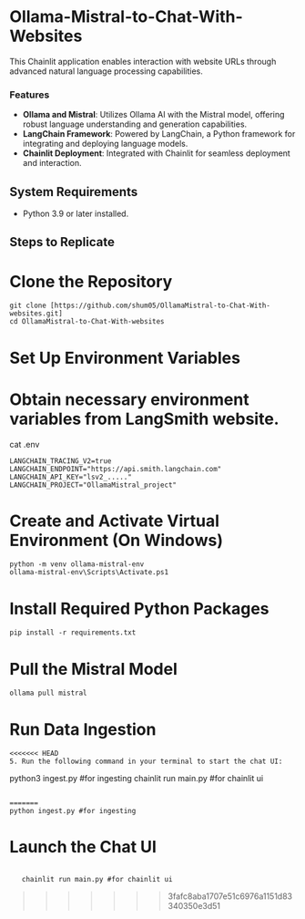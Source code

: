# Ollama-Mistral-to-Chat-With-Websites

This Chainlit application enables interaction with website URLs through advanced natural language processing capabilities.

### Features

- **Ollama and Mistral**: Utilizes Ollama AI with the Mistral model, offering robust language understanding and generation capabilities.
- **LangChain Framework**: Powered by LangChain, a Python framework for integrating and deploying language models.
- **Chainlit Deployment**: Integrated with Chainlit for seamless deployment and interaction.

## System Requirements

- Python 3.9 or later installed.


## Steps to Replicate 


# Clone the Repository
```
git clone [https://github.com/shum05/OllamaMistral-to-Chat-With-websites.git]
cd OllamaMistral-to-Chat-With-websites
```
# Set Up Environment Variables
# Obtain necessary environment variables from LangSmith website.
cat .env
```
LANGCHAIN_TRACING_V2=true
LANGCHAIN_ENDPOINT="https://api.smith.langchain.com"
LANGCHAIN_API_KEY="lsv2_....."
LANGCHAIN_PROJECT="OllamaMistral_project"
```
# Create and Activate Virtual Environment (On Windows)
```
python -m venv ollama-mistral-env
ollama-mistral-env\Scripts\Activate.ps1
```

# Install Required Python Packages
```
pip install -r requirements.txt
```
# Pull the Mistral Model
```
ollama pull mistral
```

# Run Data Ingestion
```
<<<<<<< HEAD
5. Run the following command in your terminal to start the chat UI:
   ```
   python3 ingest.py #for ingesting
   chainlit run main.py #for chainlit ui
```

=======
python ingest.py #for ingesting
```
# Launch the Chat UI
```
   
   chainlit run main.py #for chainlit ui
```
>>>>>>> 3fafc8aba1707e51c6976a1151d83340350e3d51
